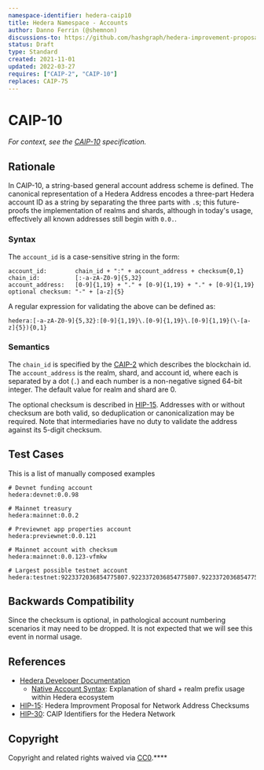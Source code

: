 ```yaml
---
namespace-identifier: hedera-caip10
title: Hedera Namespace - Accounts
author: Danno Ferrin (@shemnon)
discussions-to: https://github.com/hashgraph/hedera-improvement-proposal/discussions/169
status: Draft
type: Standard
created: 2021-11-01
updated: 2022-03-27
requires: ["CAIP-2", "CAIP-10"]
replaces: CAIP-75
---
```


# CAIP-10

*For context, see the [CAIP-10][] specification.*

## Rationale

In CAIP-10, a string-based general account address scheme is defined. The
canonical representation of a Hedera Address encodes a three-part Hedera
account ID as a string by separating the three parts with `.`s; this
future-proofs the implementation of realms and shards, although in today's
usage, effectively all known addresses still begin with `0.0.`.

### Syntax

The `account_id` is a case-sensitive string in the form:

```
account_id:        chain_id + ":" + account_address + checksum{0,1}
chain_id:          [:-a-zA-Z0-9]{5,32}
account_address:   [0-9]{1,19} + "." + [0-9]{1,19} + "." + [0-9]{1,19}
optional checksum: "-" + [a-z]{5}
```

A regular expression for validating the above can be defined as:
```
hedera:[-a-zA-Z0-9]{5,32}:[0-9]{1,19}\.[0-9]{1,19}\.[0-9]{1,19}(\-[a-z]{5}){0,1}
```

### Semantics

The `chain_id` is specified by the [CAIP-2][] which describes the blockchain id.
The `account_address` is the realm, shard, and account id, where each is
separated by a dot (`.`) and each number is a non-negative signed 64-bit
integer. The default value for realm and shard are 0.

The optional checksum is described in
[HIP-15](https://github.com/hashgraph/hedera-improvement-proposal/blob/master/HIP/hip-15.md).
Addresses with or without checksum are both valid, so deduplication or
canonicalization may be required. Note that intermediaries have no duty to
validate the address against its 5-digit checksum.

## Test Cases

This is a list of manually composed examples

```
# Devnet funding account
hedera:devnet:0.0.98

# Mainnet treasury
hedera:mainnet:0.0.2

# Previewnet app properties account
hedera:previewnet:0.0.121

# Mainnet account with checksum
hedera:mainnet:0.0.123-vfmkw

# Largest possible testnet account
hedera:testnet:9223372036854775807.9223372036854775807.9223372036854775807
```

## Backwards Compatibility

Since the checksum is optional, in pathological account numbering scenarios it
may need to be dropped. It is not expected that we will see this event in normal
usage.

## References

- [Hedera Developer Documentation][]
  - [Native Account Syntax][]: Explanation of shard + realm prefix usage within
        Hedera ecosystem
- [HIP-15][]: Hedera Improvment Proposal for Network Address Checksums
- [HIP-30][]: CAIP Identifiers for the Hedera Network


[CAIP-2]: https://chainAgnostic.org/CAIPS/caip-2
[CAIP-10]: https://chainAgnostic.org/CAIPS/caip-10
[CAIP-19]: https://chainAgnostic.org/CAIPS/caip-19
[HIP-15]: https://github.com/hashgraph/hedera-improvement-proposal/blob/master/HIP/hip-15.md
[HIP-30]: https://github.com/hashgraph/hedera-improvement-proposal/blob/master/HIP/hip-30.md
[Hedera Developer Documentation]: https://docs.hedera.com/guides/
[Native Account Syntax]: https://docs.hedera.com/guides/core-concepts/accounts#account-id
[Hedera Token Service SDK Docs]: https://docs.hedera.com/guides/docs/sdks/tokens
[ERC20 & ERC721 Compatibility]: https://docs.hedera.com/guides/core-concepts/smart-contracts/supported-erc-token-standards

## Copyright

Copyright and related rights waived
via [CC0](https://creativecommons.org/publicdomain/zero/1.0/).****